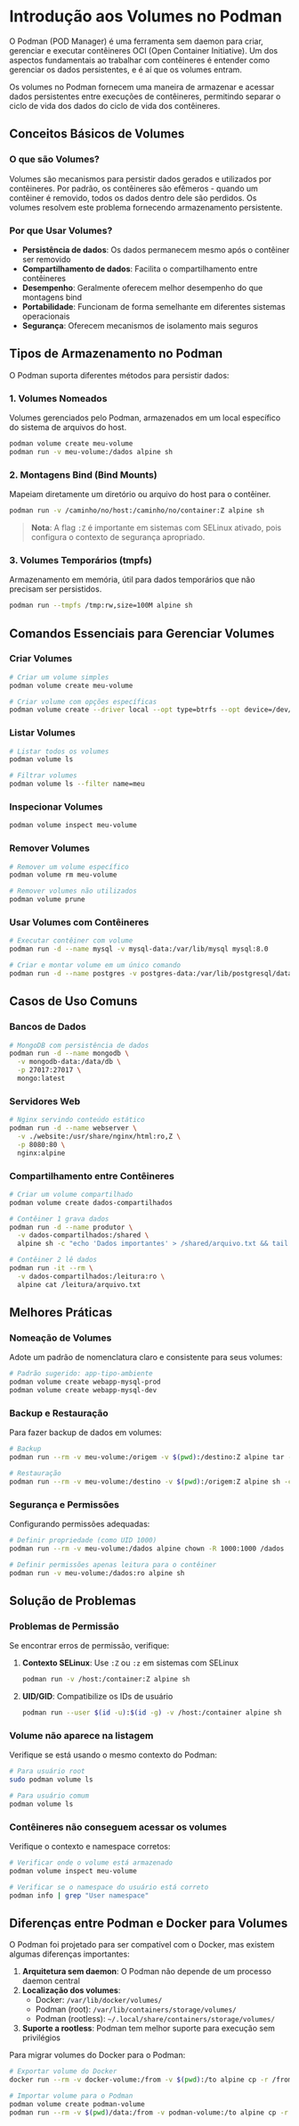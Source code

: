 # Introdução aos Volumes no Podman

O Podman (POD Manager) é uma ferramenta sem daemon para criar, gerenciar e executar contêineres OCI (Open Container Initiative). Um dos aspectos fundamentais ao trabalhar com contêineres é entender como gerenciar os dados persistentes, e é aí que os volumes entram.

Os volumes no Podman fornecem uma maneira de armazenar e acessar dados persistentes entre execuções de contêineres, permitindo separar o ciclo de vida dos dados do ciclo de vida dos contêineres.

## Conceitos Básicos de Volumes

### O que são Volumes?

Volumes são mecanismos para persistir dados gerados e utilizados por contêineres. Por padrão, os contêineres são efêmeros - quando um contêiner é removido, todos os dados dentro dele são perdidos. Os volumes resolvem este problema fornecendo armazenamento persistente.

### Por que Usar Volumes?

- **Persistência de dados**: Os dados permanecem mesmo após o contêiner ser removido
- **Compartilhamento de dados**: Facilita o compartilhamento entre contêineres
- **Desempenho**: Geralmente oferecem melhor desempenho do que montagens bind
- **Portabilidade**: Funcionam de forma semelhante em diferentes sistemas operacionais
- **Segurança**: Oferecem mecanismos de isolamento mais seguros

## Tipos de Armazenamento no Podman

O Podman suporta diferentes métodos para persistir dados:

### 1. Volumes Nomeados

Volumes gerenciados pelo Podman, armazenados em um local específico do sistema de arquivos do host.

```bash
podman volume create meu-volume
podman run -v meu-volume:/dados alpine sh
```

### 2. Montagens Bind (Bind Mounts)

Mapeiam diretamente um diretório ou arquivo do host para o contêiner.

```bash
podman run -v /caminho/no/host:/caminho/no/container:Z alpine sh
```

> **Nota**: A flag `:Z` é importante em sistemas com SELinux ativado, pois configura o contexto de segurança apropriado.

### 3. Volumes Temporários (tmpfs)

Armazenamento em memória, útil para dados temporários que não precisam ser persistidos.

```bash
podman run --tmpfs /tmp:rw,size=100M alpine sh
```

## Comandos Essenciais para Gerenciar Volumes

### Criar Volumes

```bash
# Criar um volume simples
podman volume create meu-volume

# Criar volume com opções específicas
podman volume create --driver local --opt type=btrfs --opt device=/dev/sda2 meu-volume-btrfs
```

### Listar Volumes

```bash
# Listar todos os volumes
podman volume ls

# Filtrar volumes
podman volume ls --filter name=meu
```

### Inspecionar Volumes

```bash
podman volume inspect meu-volume
```

### Remover Volumes

```bash
# Remover um volume específico
podman volume rm meu-volume

# Remover volumes não utilizados
podman volume prune
```

### Usar Volumes com Contêineres

```bash
# Executar contêiner com volume
podman run -d --name mysql -v mysql-data:/var/lib/mysql mysql:8.0

# Criar e montar volume em um único comando
podman run -d --name postgres -v postgres-data:/var/lib/postgresql/data postgres:14
```

## Casos de Uso Comuns

### Bancos de Dados

```bash
# MongoDB com persistência de dados
podman run -d --name mongodb \
  -v mongodb-data:/data/db \
  -p 27017:27017 \
  mongo:latest
```

### Servidores Web

```bash
# Nginx servindo conteúdo estático
podman run -d --name webserver \
  -v ./website:/usr/share/nginx/html:ro,Z \
  -p 8080:80 \
  nginx:alpine
```

### Compartilhamento entre Contêineres

```bash
# Criar um volume compartilhado
podman volume create dados-compartilhados

# Contêiner 1 grava dados
podman run -d --name produtor \
  -v dados-compartilhados:/shared \
  alpine sh -c "echo 'Dados importantes' > /shared/arquivo.txt && tail -f /dev/null"

# Contêiner 2 lê dados
podman run -it --rm \
  -v dados-compartilhados:/leitura:ro \
  alpine cat /leitura/arquivo.txt
```

## Melhores Práticas

### Nomeação de Volumes

Adote um padrão de nomenclatura claro e consistente para seus volumes:

```bash
# Padrão sugerido: app-tipo-ambiente
podman volume create webapp-mysql-prod
podman volume create webapp-mysql-dev
```

### Backup e Restauração

Para fazer backup de dados em volumes:

```bash
# Backup
podman run --rm -v meu-volume:/origem -v $(pwd):/destino:Z alpine tar -czvf /destino/backup.tar.gz -C /origem .

# Restauração
podman run --rm -v meu-volume:/destino -v $(pwd):/origem:Z alpine sh -c "rm -rf /destino/* && tar -xzvf /origem/backup.tar.gz -C /destino"
```

### Segurança e Permissões

Configurando permissões adequadas:

```bash
# Definir propriedade (como UID 1000)
podman run --rm -v meu-volume:/dados alpine chown -R 1000:1000 /dados

# Definir permissões apenas leitura para o contêiner
podman run -v meu-volume:/dados:ro alpine sh
```

## Solução de Problemas

### Problemas de Permissão

Se encontrar erros de permissão, verifique:

1. **Contexto SELinux**: Use `:Z` ou `:z` em sistemas com SELinux
   ```bash
   podman run -v /host:/container:Z alpine sh
   ```

2. **UID/GID**: Compatibilize os IDs de usuário
   ```bash
   podman run --user $(id -u):$(id -g) -v /host:/container alpine sh
   ```

### Volume não aparece na listagem

Verifique se está usando o mesmo contexto do Podman:

```bash
# Para usuário root
sudo podman volume ls

# Para usuário comum
podman volume ls
```

### Contêineres não conseguem acessar os volumes

Verifique o contexto e namespace corretos:

```bash
# Verificar onde o volume está armazenado
podman volume inspect meu-volume

# Verificar se o namespace do usuário está correto
podman info | grep "User namespace"
```

## Diferenças entre Podman e Docker para Volumes

O Podman foi projetado para ser compatível com o Docker, mas existem algumas diferenças importantes:

1. **Arquitetura sem daemon**: O Podman não depende de um processo daemon central
2. **Localização dos volumes**: 
   - Docker: `/var/lib/docker/volumes/`
   - Podman (root): `/var/lib/containers/storage/volumes/`
   - Podman (rootless): `~/.local/share/containers/storage/volumes/`
3. **Suporte a rootless**: Podman tem melhor suporte para execução sem privilégios

Para migrar volumes do Docker para o Podman:

```bash
# Exportar volume do Docker
docker run --rm -v docker-volume:/from -v $(pwd):/to alpine cp -r /from/. /to/data

# Importar volume para o Podman
podman volume create podman-volume
podman run --rm -v $(pwd)/data:/from -v podman-volume:/to alpine cp -r /from/. /to/
```